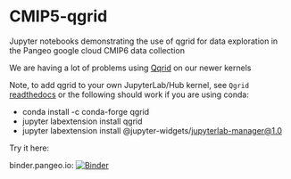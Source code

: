 # CMIP5-qgrid
Jupyter notebooks demonstrating the use of qgrid for data exploration in the Pangeo google cloud CMIP6 data collection

We are having a lot of problems using [Qqrid](https://github.com/quantopian/qgrid) on our newer kernels

Note, to add qgrid to your own JupyterLab/Hub kernel, see `Qgrid` [readthedocs](https://qgrid.readthedocs.io/en/latest/) or
the following should work if you are using conda:
- conda install -c conda-forge qgrid
- jupyter labextension install qgrid
- jupyter labextension install @jupyter-widgets/jupyterlab-manager@1.0

Try it here:

binder.pangeo.io: [![Binder](https://binder.pangeo.io/badge_logo.svg)](https://binder.pangeo.io/v2/gh/naomi-henderson/CMIP6-qgrid/master)

